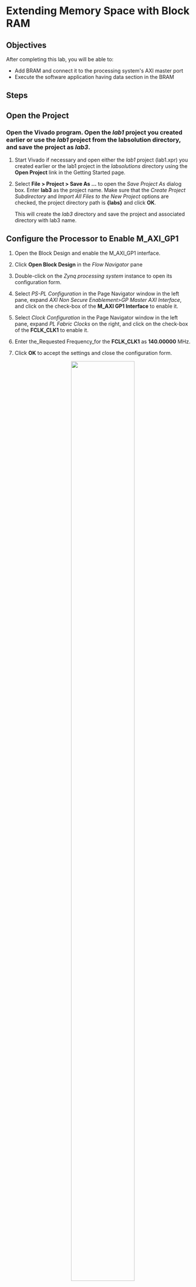 # Extending Memory Space with Block RAM

## Objectives

After completing this lab, you will be able to:

* Add BRAM and connect it to the processing system&#39;s AXI master port
* Execute the software application having data section in the BRAM

## Steps
## Open the Project        
### Open the Vivado program. Open the _lab1_ project you created earlier or use the _lab1_ project from the labsolution directory, and save the project as _lab3_.
1. Start Vivado if necessary and open either the _lab1_ project (lab1.xpr) you created earlier or the lab1 project in the _labsolutions_ directory using the **Open Project** link in the Getting Started page.
1. Select **File &gt; Project &gt; Save As …** to open the _Save Project As_ dialog box. Enter **lab3** as the project name.  Make sure that the _Create Project Subdirectory_ and _Import All Files to the New Project_ options are checked, the project directory path is **{labs}** and click **OK**.

    This will create the _lab3_ directory and save the project and associated directory with lab3 name.

## Configure the Processor to Enable M\_AXI\_GP1 
1. Open the Block Design and enable the M\_AXI\_GP1 interface.
1. Click **Open Block Design** in the _Flow Navigator_ pane
1. Double-click on the _Zynq processing system_ instance to open its configuration form.
1. Select _PS-PL Configuration_ in the Page Navigator window in the left pane, expand _AXI Non Secure Enablement&gt;GP Master AXI Interface_, and click on the check-box of the **M\_AXI GP1 Interface** to enable it.
1. Select _Clock Configuration_ in the Page Navigator window in the left pane, expand _PL Fabric Clocks_ on the right, and click on the check-box of the **FCLK\_CLK1** to enable it.
1. Enter the_Requested Frequency_for the **FCLK\_CLK1** as **140.00000** MHz.
1. Click **OK** to accept the settings and close the configuration form.

    <p align="center">
    <img src ="./images/lab3/Fig2.png" width="60%" height="80%"/>
    </p>
    <p align = "center">
    <i>M_AXI_GP1 interface enabled</i>
    </p>

## Extend with BRAM
### Add an AXI BRAM Controller instance with BRAM.
1. Click the ![alt tag](./images/add_ip.png) button and search for **BRAM** in the catalog.
1. Double-click the **AXI BRAM Controller** to add an instance to the design.
1. Click on **Run Connection Automation** , and select **axi\_bram\_ctrl\_0**
1. Click on **BRAM\_PORTA** and **BRAM\_PORTB** check boxes.
1. Click **S\_AXI** , and change the _Master_ option to **/processing\_system7\_0/M\_AXI\_GP1**, change the Clock source for driving interconnect IP, Clock source for Master interface,_ and _Clock source for Salve interface_ to **/processing\_system7\_0/FCLK\_CLK1 (140 MHz)** as they all run in the same clock domain, and click **OK**

    <p align="center">
    <img src ="./images/lab3/Fig3.png" width="60%" height="80%"/>
    </p>
    <p align = "center">
    <i>Connecting AXI BRAM Controller to M_AXI_GP1 to run at faster clock speed</i>
    </p>

    Notice that an instance of AXI SmartConnect and Processor System Reset are added, and the M\_AXI\_GP1\_ ACLK is connected to FCLK\_CLK1.

    <p align="center">
    <img src ="./images/lab3/Fig4.png" width="60%" height="80%"/>
    </p>
    <p align = "center">
    <i>Clocking network connections</i>
    </p>
1. Double-click on the **axi\_bram\_ctrl\_0** instance to open the configuration form.
1. Set the _Data Width_ to **64**.

    <p align="center">
    <img src ="./images/lab3/Fig5.png" width="60%" height="80%"/>
    </p>
    <p align = "center">
    <i>Setting the BRAM controller data width to 64</i>
    </p>
1. Click **OK**.
### Using the Address Editor tab, set the BRAM controller size to 64KB.  Validate the design.
1. Select the **Address Editor** tab and notice that the BRAM controller memory space is **8K**.
1. Click in the _Range_ column of the _axi\_bram\_ctrl\_0_ instance and set the size as **64K**.

    <p align="center">
    <img src ="./images/lab3/Fig6.png" width="60%" height="80%"/>
    </p>
    <p align = "center">
    <i>AXI BRAM space assignment</i>
    </p>

    Notice that the address range changed to 0x80000000-0x8000FFFF.  This is in the M\_GP1 addressing space.

1. Select the _Diagram_ tab, and click on the ![alt tag](./images/validate.png) (Validate Design) button to make sure that there are no errors.
## Generate the Bitstream        
1. Click on the **Generate Bitstream** to run the synthesis, implementation, and bit generation processes.
1. Click **Save** if prompted to save the project, and **Yes** to run the processes. Click **OK** to launch the runs.
1. When the bitstream generation process has completed successfully, click **Cancel**.
## Generate Applications in the SDK        
### Export the implemented design, and start SDK
1. Export the hardware configuration by clicking **File &gt; Export &gt; Export Hardware…**
1. Click the box to _Include Bitstream_and click **OK** (Click _Yes_ if prompted to overwrite the previous module)
1. Launch SDK by clicking **File &gt; Launch SDK** and click **OK**
1. Right-click on the **lab1** and **standalone\_bsp\_0** and **system\_wrapper\_hw\_platfrom\_0** projects in the Project Explorer view and select **close project**.
### Create an empty application project, named lab3, and import the provided lab3.c file.
1. Select **File &gt; New** &gt; **Application Project.**
1. In the _Project Name_ field, enter **lab3** as the project name.
1. Use the default settings to create a new BSP and click **Next.**
1. Select the **Empty Application** template and click **Finish.**

    The lab3 and lab3\_bsp projects will be created in the Project Explorer window of SDK.

1. Select **lab3 &gt; src** directoryin the project view, right-click, and select **Import.**
1. Expand the **General** category and double-click on **File System.**
1. Browse to **{sources}\lab3** folder.
1. Select **lab3.c** and click **Finish.**

    A snippet of the source code is shown in the following figure. It shows that we write a pattern to the LED port and execute a software delay loop. Repeat for 16 times. It also shows the code (greyed) which will be used in Lab5.

    <p align="center">
    <img src ="./images/lab3/Fig7.png" width="60%" height="80%"/>
    </p>
    <p align = "center">
    <i>Source Code</i>
    </p>

## Test in Hardware   
### Connect and power up the board. Establish the serial communication using the SDK Terminal tab.  Program the FPGA.
1. Connect and power up the board.
1. In SDK, select **Xilinx &gt; Program FPGA** and **c** lick the **Program** button to program the FPGA.
1. Select the ![alt tag](./images/terminal.png) tab.  If it is not visible then select **Window &gt; Show view &gt; Terminal**.
1. Click on ![alt tag](./images/connect.png) to initiate the serial connection and select the appropriate COM port (depending on your computer). Configure it with 115200 baud rate.
### Run the lab3 application.
1. Select the **lab3** project in _Project Explorer_, right-click and select **Run As &gt; Launch on Hardware (System Debugger).** Click **Yes** to terminate the previous run.

    The application (lab3.elf) will be downloaded into the target device, execute ps7\_init, and execute.

1. You should see the on-board LEDs changing patterns at roughly a one second delay rate.
### Modify the linker scipt to use the ps7\_ddr\_0 for the code and data sections, and the BRAM for the Heap and Stack segments. Change the loop limit from 99999999 to 999999. Execute the program.
1. Select the **lab3** application in the _Project Explorer_ view.
1. Right-click and select **Generate Linker Script**.
1. Change the _code_ and _Data_ sections to **ps7\_ddr\_0** and the _Heap and Stack_ segment memory to **axi\_bram\_ctrl\_0\_Mem0.**
1. Click the **Generate** button.
1. Click the **Yes** button to overwrite.
1. Change the loop limit from 99999999 to **9999999**. Save changes so the program recompiles.
1. Select the **lab3** project in _Project Explorer_, right-click and select **Run As &gt; Launch on Hardware (System Debugger).**

    Click OK to terminate the exisiting run and relaunch if shown.

1. You should see the on-board LEDs changing patterns very slowly (about 5 seconds).
1. Change the loop limit from 9999999 to **999999**. Save changes so the program recompiles.
1. Select the **lab3** project in _Project Explorer_, right-click and select **Run As &gt; Launch on Hardware (System Debugger).**

    Click Yes to terminate the existing run.

1. You should see the on-board LEDs changing patterns relatively faster (about 1 seconds).
1. Close the SDK program by selecting **File &gt; Exit**.
1. Close the Vivado program by selecting **File &gt; Exit.**
1. Turn OFF the power on the board.

## Conclusion

This lab led you through adding BRAM memory in the PL section thereby extending the total memory space available to the PS. You have verified the functionality by creating an application, targeting the stack and heap sections to the added BRAM, and executing the application.
